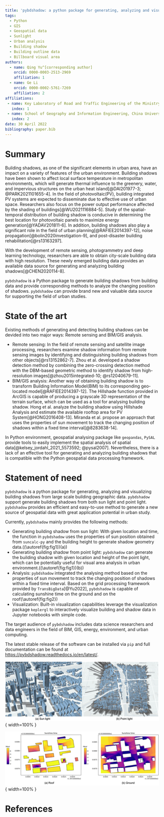 ```yaml
---
title: 'pybdshadow: a python package for generating, analyzing and visualizing building shadows'
tags:
  - Python
  - GIS
  - Geospatial data 
  - Sunlight 
  - Urban analysis 
  - Building shadow 
  - Building outline data 
  - Billboard visual area
authors:
  - name: Qing Yu^[corresponding author]
    orcid: 0000-0003-2513-2969
    affiliation: 1
  - name: Ge Li
    orcid: 0000-0002-5761-7269
    affiliation: 2
affiliations:
 - name: Key Laboratory of Road and Traffic Engineering of the Ministry of Education, Tongji University, 4800 Cao’an Road, Shanghai 201804, People’s Republic of China
   index: 1
 - name: School of Geography and Information Engineering, China University of Geosciences (Wuhan), Wuhan 430074, People’s Republic of China
   index: 2
date: 30 April 2022
bibliography: paper.bib
---
```


# Summary

Building shadows, as one of the significant elements in urban area, have an impact on a variety of features of the urban environment. Building shadows have been shown to affect local surface temperature in metropolitan environments, which will generate thermal influence to the greenery, water, and impervious structures on the urban heat island[@DAI201977-3; @PARK2021101655-4]. In the field of photovoltaic(PV), building integrated PV systems are expected to disseminate due to effective use of urban space. Researchers also focus on the power output performance affected by the shading of buildings[@WU2021116884-5]. Study of the spatial-temporal distribution of building shadow is conducive  in determining the best location for photovoltaic panels to maximize energy generation[@YADAV201811-6]. In addition, building shadows also play a significant role in the field of urban planning[@RAFIEE2014397-12], noise propagation[@bolin2020investigation-9], and post-disaster building rehabilitation[@rs13163297].

With the development of remote sensing, photogrammetry and deep learning technology, researchers are able to obtain city-scale building data with high resolution. These newly emerged building data provides an available data source for generating and analyzing building shadows[@CHEN2020114-8]. 

`pybdshadow` is a Python package to generate building shadows from building data and provide corresponding methods to analyze the changing position of shadows. `pybdshadow` can provide brand new and valuable data source for supporting the field of urban studies. 

# State of the art

Existing methods of generating and detecting building shadows can be devided into two major ways: Remote sensing and BIM/GIS analysis.

- Remote sensing: In the field of remote sensing and satellite image processing, researchers examine shadow information from remote sensing images by identifying and distinguishing building shadows from other objects[@rs13152862-7].
Zhou et al. developed a shadow detection method by combining the zero-crossing detection method with the DBM-based geometric method to identify shadow from high-resolution images[@zhou2015integrated-10; @rs12040679-11].
- BIM/GIS analysis: Another way of obtaining building shadow is to transform Building Information Model(BIM) to its corresponding geo-located model[@RAFIEE2014397-12]. The Hillshade function provided in ArcGIS is capable of producing a grayscale 3D representation of the terrain surface, which can be used as a tool for analysing building shadow. Hong et al. analyze the building shadow using Hillshade Analysis and estimate the available rooftop area for PV System[@HONG2016408-13]. Miranda et al. propose an approach that uses the properties of sun movement to track the changing position of shadows within a fixed time interval[@8283638-14].

In Python environment, geospatial analysing package like `geopandas`, `PySAL` provide tools to easily implement the spatial analysis of spatial data[@kelsey_jordahl_2021_5573592; @pysal2007]. Nevertheless, there is a lack of an effective tool for generating and analyzing building shadows that is compatible with the Python geospatial data processing framework.

# Statement of need

`pybdshadow` is a python package for generating, analyzing and visualizing building shadows from large scale building geographic data. `pybdshadow` support generate building shadows from both sun light and point light. `pybdshadow` provides an efficient and easy-to-use method to generate a new source of geospatial data with great application potential in urban study.

Currently, `pybdshadow` mainly provides the following methods:

- Generating building shadow from sun light: With given location and time, the function in `pybdshadow` uses the properties of sun position obtained from `suncalc-py` and the building height to generate shadow geometry data.((\autoref{fig:fig1})(a))
- Generating building shadow from point light: `pybdshadow` can generate the building shadow with given location and height of the point light, which can be potentially useful for visual area analysis in urban environment.((\autoref{fig:fig1})(b))
- Analysis: `pybdshadow` integrated the analysing method based on the properties of sun movement to track the changing position of shadows within a fixed time interval. Based on the grid processing framework provided by `TransBigData`[@Yu2022], `pybdshadow` is capable of calculating sunshine time on the ground and on the roof(\autoref{fig:fig2})
- Visualization: Built-in visualization capabilities leverage the visualization package `keplergl` to interactively visualize building and shadow data in Jupyter notebooks with simple code.

The target audience of `pybdshadow` includes data science researchers and data engineers in the field of BIM, GIS, energy, environment, and urban computing.

The latest stable release of the software can be installed via `pip` and full documentation can be found at https://pybdshadow.readthedocs.io/en/latest/.

![pybdshadow generate and visualize building shadows.\label{fig:fig1}](image/paper/1651656857394.png){ width=100% }

![pybdshadow analyse sunshine time on the building roof and on the ground.\label{fig:fig2}](image/paper/1651656639873.png){ width=100% }

# References


